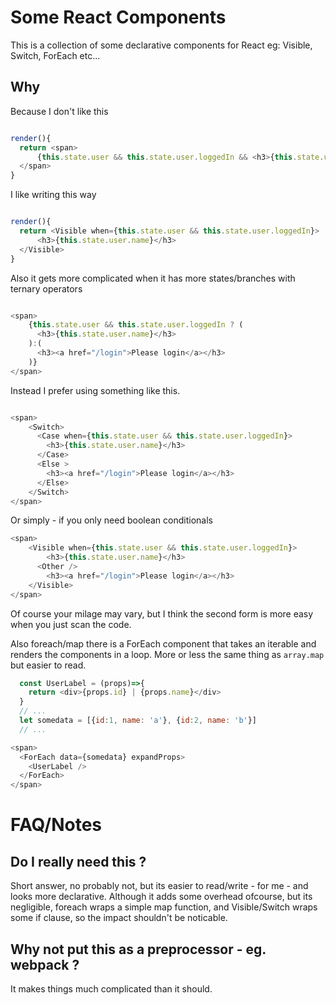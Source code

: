 # Some React Components

This is a collection of some declarative components for React eg: Visible, Switch, ForEach etc...

## Why

Because I don't like this

```javascript

render(){
  return <span>
      {this.state.user && this.state.user.loggedIn && <h3>{this.state.user.name}</h3>}
  </span>
}

```

I like writing this way

```javascript

render(){
  return <Visible when={this.state.user && this.state.user.loggedIn}>
      <h3>{this.state.user.name}</h3>
  </Visible>
}

```

Also it gets more complicated when it has more states/branches with ternary operators

```javascript

<span>
    {this.state.user && this.state.user.loggedIn ? (
      <h3>{this.state.user.name}</h3>
    ):(
      <h3><a href="/login">Please login</a></h3>
    )}
</span>

```

Instead I prefer using something like this.

```javascript

<span>
    <Switch>
      <Case when={this.state.user && this.state.user.loggedIn}>
        <h3>{this.state.user.name}</h3>
      </Case>
      <Else >
        <h3><a href="/login">Please login</a></h3>
      </Else>
    </Switch>
</span>

```

Or simply - if you only need boolean conditionals

```javascript
<span>
    <Visible when={this.state.user && this.state.user.loggedIn}>
        <h3>{this.state.user.name}</h3>
      <Other />
        <h3><a href="/login">Please login</a></h3>
    </Visible>
</span>
```

Of course your milage may vary, but I think the second form is more easy when you just scan the code.

Also foreach/map there is a ForEach component that takes an iterable and renders the components in a loop.
More or less the same thing as `array.map` but easier to read.

```javascript
  const UserLabel = (props)=>{
    return <div>{props.id} | {props.name}</div>
  }
  // ...
  let somedata = [{id:1, name: 'a'}, {id:2, name: 'b'}]
  // ...

<span>
  <ForEach data={somedata} expandProps>
    <UserLabel />
  </ForEach>
</span>
```

# FAQ/Notes

## Do I really need this ?

Short answer, no probably not, but its easier to read/write - for me - and looks more declarative. Although it adds some overhead ofcourse, but its negligible, foreach wraps a simple map function, and Visible/Switch wraps some if clause, so the impact shouldn't be noticable.

## Why not put this as a preprocessor - eg. webpack ?

It makes things much complicated than it should.




